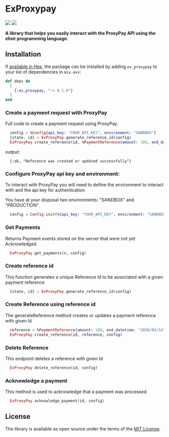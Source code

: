 # ExProxypay
[![](https://img.shields.io/badge/proxypay-elixir-blue)](https://developer.proxypay.co.ao/v2/)
[![](https://img.shields.io/badge/nextbss-opensource-blue.svg)](https://www.nextbss.co.ao)

**A library that helps you easily interact with the ProxyPay API using the elixir programming language.**


## Installation

If [available in Hex](https://hex.pm/docs/publish), the package can be installed
by adding `ex_proxypay` to your list of dependencies in `mix.exs`:

```elixir
def deps do
  [
    {:ex_proxypay, "~> 0.1.0"}
  ]
end
```

### Create a payment request with ProxyPay
Full code to create a payment request using ProxyPay.
```elixir
  config = %Config{api_key: "YOUR_API_KEY", environment: "SANDBOX"}
  {state, id} = ExProxyPay.generate_reference_id(config)
  ExProxyPay.create_reference(id, %PaymentReference{amount: 100, end_datetime: "2020/03/14", custom_fields: nil}, config)
```

output: 
```terminal
  {:ok, "Reference was created or updated successfully"}
```

### Configure ProxyPay api key and environment:
To interact with ProxyPay you will need to define the environment to interact with and the api key for authentication.

You have at your disposal two environments: "SANDBOX" and "PRODUCTION".

```elixir
  config = Config.init(%{api_key: "YOUR_API_KEY", environment: "SANDBOX"})
```

### Get Payments
Returns Payment events stored on the server that were not yet Acknowledged

```elixir
  ExProxyPay.get_payments(n, config)
```

### Create reference id
This function generates a unique Reference Id to be associated with a given payment reference

```elixir
  {state, id} = ExProxyPay.generate_reference_id(config)
```

### Create Reference using reference id
The generateReference method creates or updates a payment reference with given Id
```elixir
  reference = %PaymentReference{amount: 100, end_datetime: "2020/03/14", custom_fields: nil}
  ExProxyPay.create_reference(id, reference, config)
```

### Delete Reference
This endpoint deletes a reference with given Id

```elixir
  ExProxyPay.delete_reference(id, config)
```

### Acknowledge a payment
This method is used to acknowledge that a payment was processed

```elixir
  ExProxyPay.acknowledge_payment(id, config)
```


License
----------------

The library is available as open source under the terms of the [MIT License](http://opensource.org/licenses/MIT).
